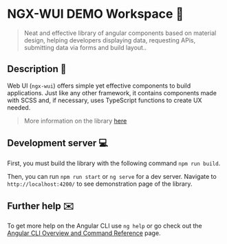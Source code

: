 # NGX-WUI DEMO Workspace 🎉

> Neat and effective library of angular components based on material design, helping
> developers displaying data, requesting APis, submitting data via forms and build layout..

## Description 📜

Web UI (`ngx-wui`) offers simple yet effective components to build applications. Just like any other framework, it contains
components made with SCSS and, if necessary, uses TypeScript functions to create UX needed.

> More information on the library [here](./projects/ngx-wui/README.md)

## Development server 💻

First, you must build the library with the following command `npm run build`.

Then, you can run `npm run start` or `ng serve` for a dev server. Navigate to `http://localhost:4200/` to see demonstration page of the library.

## Further help ✉️

To get more help on the Angular CLI use `ng help` or go check out the [Angular CLI Overview and Command Reference](https://angular.io/cli) page.
